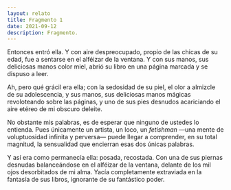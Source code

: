 ```yaml
---
layout: relato
title: Fragmento 1
date: 2021-09-12
description: Fragmento.
---
```


Entonces entró ella. Y con aire despreocupado, propio de las chicas de su edad, fue a sentarse en el alféizar de la ventana. Y con sus manos, sus deliciosas manos color miel, abrió su libro en una página marcada y se dispuso a leer. 

Ah, pero qué grácil era ella; con la sedosidad de su piel, el olor a almizcle de su adolescencia, y sus manos, sus deliciosas manos mágicas revoloteando sobre las páginas, y uno de sus pies desnudos acariciando el aire etéreo de mi obscuro deleite.

No obstante mis palabras, es de esperar que ninguno de ustedes lo entienda. Pues únicamente un artista, un loco, un _fetishman_ —una mente de voluptuosidad infinita y perversa— puede llegar a comprender, en su total magnitud, la sensualidad que encierran esas dos únicas palabras.

Y así era como permanecía ella: posada, recostada. Con una de sus piernas desnudas balanceándose en el alféizar de la ventana, delante de los mil ojos desorbitados de mi alma. Yacía completamente extraviada en la fantasía de sus libros, ignorante de su fantástico poder.